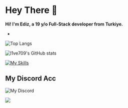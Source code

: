 # Hey There 👋 

**Hi! I'm Ediz, a 19 y/o Full-Stack developer from Turkiye.**

-

![Top Langs](https://github-readme-stats.vercel.app/api/top-langs/?username=l1ve709&layout=compact&theme=dark)

![l1ve709's GitHub stats](https://github-readme-stats.vercel.app/api?username=l1ve709&show_icons=true&theme=dark)


[![My Skills](https://skillicons.dev/icons?i=js,html,css,cpp,cs,nodejs,react,py,sqlite,vscode,linux,kali)](https://skillicons.dev)





## My Discord Acc
![My Discord](https://lantern.rest/api/v1/users/794909914760871967?svg=1&theme=dark&borderRadius=2&hideActivity=1&hideStatus=0)

<img src="https://komarev.com/ghpvc/?username=l1ve709XXD&color=15171a">
